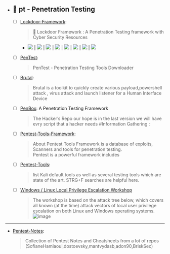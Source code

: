   - ## 🔸 pt - Penetration Testing
    - [ ] [Lockdoor-Framework](https://github.com/SofianeHamlaoui/Lockdoor-Framework): 
      > 🔐 Lockdoor Framework : A Penetration Testing framework with Cyber Security Resources
        - ![](https://sofianehamlaoui.github.io/junk/lockdoor/gifs/kali.gif)
| ![](https://sofianehamlaoui.github.io/junk/lockdoor/screenshots/installation-dir-1.png) | ![](https://sofianehamlaoui.github.io/junk/lockdoor/screenshots/verbosemode.png) | ![](https://sofianehamlaoui.github.io/junk/lockdoor/screenshots/RootMenu.png) | ![](https://sofianehamlaoui.github.io/junk/lockdoor/screenshots/infogath.png) | ![](https://sofianehamlaoui.github.io/junk/lockdoor/screenshots/webhack.png) | ![](https://sofianehamlaoui.github.io/junk/lockdoor/screenshots/exploitation.png) | ![](https://sofianehamlaoui.github.io/junk/lockdoor/screenshots/about.png) 
    - [ ] [PenTest](https://github.com/Anlominus/PenTest): 
      > PenTest - Penetration Testing Tools Downloader
    - [ ] [Brutal](https://github.com/Screetsec/Brutal): 
      > Brutal is a toolkit to quickly create various payload,powershell attack , virus attack and launch listener for a Human Interface Device
    - [ ] [PenBox](https://github.com/x3omdax/PenBox): A Penetration Testing Framework 
      > The Hacker’s Repo our hope is in the last version we will have evry script that a hacker needs #Information Gathering :
    - [ ] [Pentest-Tools-Framework](https://github.com/pikpikcu/Pentest-Tools-Framework): 
      > About Pentest Tools Framework is a database of exploits, Scanners and tools for penetration testing. <br> Pentest is a powerful framework includes <br>
    - [ ] [Pentest-Tools](https://github.com/S3cur3Th1sSh1t/Pentest-Tools): 
      > list Kali default tools as well as several testing tools which are state of the art. STRG+F searches are helpful here.


    - [ ] [Windows / Linux Local Privilege Escalation Workshop](https://github.com/sagishahar/lpeworkshop)
      > The workshop is based on the attack tree below, which covers all known (at the time) attack vectors of local user privilege escalation on both Linux and Windows operating systems.
      > ![image](https://user-images.githubusercontent.com/51442719/173202764-dd173a41-b701-4ba5-8e96-c710bb2de031.png)
 
---

- [Pentest-Notes](https://github.com/SofianeHamlaoui/Pentest-Notes): 
  > Collection of Pentest Notes and Cheatsheets from a lot of repos (SofianeHamlaoui,dostoevsky,mantvydasb,adon90,BriskSec)

